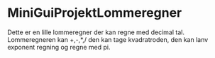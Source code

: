 # MiniGuiProjektLommeregner
Dette er en lille lommeregner der kan regne med decimal tal.
Lommeregneren kan +,-,*,/ den kan tage kvadratroden, den kan lanv exponent regning og regne med pi. 


